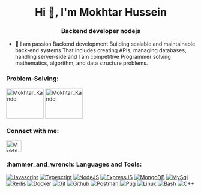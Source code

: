   <h1 align="center">Hi 👋, I'm Mokhtar Hussein</h1>

<h3 align="center">Backend developer nodejs</h3>

- 🌱 I am  passion Backend development Building scalable and maintainable back-end systems That includes creating APIs, managing databases, handling server-side and I am competitive Programmer solving mathematics, algorithm, and data structure problems. 

<h3 align="left">Problem-Solving:</h3>
<p align="left">
  <a href="https://leetcode.com/mo5a/" target="blank"
    ><img
      align="center"
      src="https://images.velog.io/images/yangju0411/post/3f0dd82a-65a6-4a2b-b138-5ce8e6087dd5/leetcode.png"
      alt="Mokhtar_Kandel"
      height="80"
      width="100"
  /></a>
  <a href="https://atcoder.jp/users/mo55" target="blank"
    ><img
      align="center"
      src="https://img.atcoder.jp/assets/top/img/logo_bk.svg"
      alt="Mokhtar_Kandel"
      height="80"
      width="100"
  /></a>
</p>

<h3 align="left">Connect with me:</h3>
<p align="left">
  <a href="https://www.linkedin.com/in/mokhtar-kandil-91333b1b5/" target="blank"
    ><img
      align="center"
      src="https://raw.githubusercontent.com/rahuldkjain/github-profile-readme-generator/master/src/images/icons/Social/linked-in-alt.svg"
      alt="Mokhtar Kandel"
      height="30"
      width="40"
  /></a>
</p>

<h3 align="left">:hammer_and_wrench: Languages and Tools:</h3>
<p>
 
  <a href="#"><img alt="Javascript" src="https://skillicons.dev/icons?i=js"></a>
  <a href="#"><img alt="Typescript" src="https://skillicons.dev/icons?i=typescript"></a>
  <a href="#"><img alt="NodeJS" src="https://skillicons.dev/icons?i=nodejs"></a>
  <a href="#"><img alt="ExpressJS" src="https://skillicons.dev/icons?i=express"></a>
  <a href="#"><img alt="MongoDB" src="https://skillicons.dev/icons?i=mongodb"></a>
  <a href="#"><img alt="MySql" src="https://skillicons.dev/icons?i=mysql"></a>
  <a href="#"><img alt="Redis" src="https://skillicons.dev/icons?i=redis"></a>
  <a href="#"><img alt="Docker" src="https://skillicons.dev/icons?i=docker"></a>
  <a href="#"><img alt="Git" src="https://skillicons.dev/icons?i=git"></a>
  <a href="#"><img alt="Github" src="https://skillicons.dev/icons?i=github"></a>
  <a href="#"><img alt="Postman" src="https://skillicons.dev/icons?i=postman"></a>
  <a href="#"><img alt="Pug" src=" https://skillicons.dev/icons?i=pug"></a>
  <a href="#"><img alt="Linux" src="https://skillicons.dev/icons?i=linux"></a>
  <a href="#"><img alt="Bash" src="https://skillicons.dev/icons?i=bash"></a>
  <a href="#"><img alt="C++" src="https://skillicons.dev/icons?i=cpp"></a>
</p>


